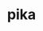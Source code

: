 ---
title: "pika"
layout: cache
categories: [package, develop]
meta: {"versions": ["0.26.0", "0.26.1"], "compilers": ["gcc@=11.4.0"], "oss": ["ubuntu22.04"], "platforms": ["linux"], "targets": ["neoverse_v1", "neoverse_v2", "x86_64_v3"], "stacks": ["e4s", "e4s-neoverse-v2", "e4s-neoverse_v1", "root"], "num_specs": 36, "num_specs_by_stack": {"root": 36, "e4s-neoverse_v1": 12, "e4s-neoverse-v2": 12, "e4s": 12}}
spec_details: [{"hash": "ui6eux5vpsffhjkfb4zdn66uyrl3tl5w", "compiler": "gcc@=11.4.0", "versions": ["0.26.1"], "os": "ubuntu22.04", "platform": "linux", "target": "neoverse_v1", "variants": ["~apex", "build_system=cmake", "build_type=Release", "~cuda", "cxxstd=17", "~examples", "generator=ninja", "~generic_coroutines", "~ipo", "malloc=mimalloc", "+mpi", "~rocm", "~sanitizers", "+shared", "~stdexec", "~tracy", "~valgrind"], "stacks": ["root", "e4s-neoverse_v1"], "size": "-", "tarball": "https://binaries.spack.io/develop/build_cache/linux-ubuntu22.04-neoverse_v1/gcc-11.4.0/pika-0.26.1/linux-ubuntu22.04-neoverse_v1-gcc-11.4.0-pika-0.26.1-ui6eux5vpsffhjkfb4zdn66uyrl3tl5w.spack"}, {"hash": "vwiovuk5bmb6xxnj2xqubs4lgoiiixy6", "compiler": "gcc@=11.4.0", "versions": ["0.26.0"], "os": "ubuntu22.04", "platform": "linux", "target": "neoverse_v1", "variants": ["~apex", "build_system=cmake", "build_type=Release", "~cuda", "cxxstd=17", "~examples", "generator=ninja", "~generic_coroutines", "~ipo", "malloc=mimalloc", "+mpi", "~rocm", "~sanitizers", "+shared", "~stdexec", "~tracy", "~valgrind"], "stacks": ["root", "e4s-neoverse_v1"], "size": "-", "tarball": "https://binaries.spack.io/develop/build_cache/linux-ubuntu22.04-neoverse_v1/gcc-11.4.0/pika-0.26.0/linux-ubuntu22.04-neoverse_v1-gcc-11.4.0-pika-0.26.0-vwiovuk5bmb6xxnj2xqubs4lgoiiixy6.spack"}, {"hash": "ji7elfjgu3jbh2meryjzu6fwk7sabjdx", "compiler": "gcc@=11.4.0", "versions": ["0.26.0"], "os": "ubuntu22.04", "platform": "linux", "target": "neoverse_v1", "variants": ["~apex", "build_system=cmake", "build_type=Release", "~cuda", "cxxstd=17", "~examples", "generator=ninja", "~generic_coroutines", "~ipo", "malloc=mimalloc", "+mpi", "~rocm", "~sanitizers", "+shared", "~stdexec", "~tracy", "~valgrind"], "stacks": ["root", "e4s-neoverse_v1"], "size": "-", "tarball": "https://binaries.spack.io/develop/build_cache/linux-ubuntu22.04-neoverse_v1/gcc-11.4.0/pika-0.26.0/linux-ubuntu22.04-neoverse_v1-gcc-11.4.0-pika-0.26.0-ji7elfjgu3jbh2meryjzu6fwk7sabjdx.spack"}, {"hash": "zrus53gxu6qolczlvth6lg7js4tjbrtk", "compiler": "gcc@=11.4.0", "versions": ["0.26.1"], "os": "ubuntu22.04", "platform": "linux", "target": "neoverse_v1", "variants": ["~apex", "build_system=cmake", "build_type=Release", "~cuda", "cxxstd=17", "~examples", "generator=ninja", "~generic_coroutines", "~ipo", "malloc=mimalloc", "+mpi", "~rocm", "~sanitizers", "+shared", "~stdexec", "~tracy", "~valgrind"], "stacks": ["root", "e4s-neoverse_v1"], "size": "-", "tarball": "https://binaries.spack.io/develop/build_cache/linux-ubuntu22.04-neoverse_v1/gcc-11.4.0/pika-0.26.1/linux-ubuntu22.04-neoverse_v1-gcc-11.4.0-pika-0.26.1-zrus53gxu6qolczlvth6lg7js4tjbrtk.spack"}, {"hash": "4ts6n7qxgei37dwoqpcjjep7qzy7qdx6", "compiler": "gcc@=11.4.0", "versions": ["0.26.0"], "os": "ubuntu22.04", "platform": "linux", "target": "neoverse_v1", "variants": ["~apex", "build_system=cmake", "build_type=Release", "~cuda", "cxxstd=17", "~examples", "generator=ninja", "~generic_coroutines", "~ipo", "malloc=mimalloc", "+mpi", "~rocm", "~sanitizers", "+shared", "~stdexec", "~tracy", "~valgrind"], "stacks": ["root", "e4s-neoverse_v1"], "size": "-", "tarball": "https://binaries.spack.io/develop/build_cache/linux-ubuntu22.04-neoverse_v1/gcc-11.4.0/pika-0.26.0/linux-ubuntu22.04-neoverse_v1-gcc-11.4.0-pika-0.26.0-4ts6n7qxgei37dwoqpcjjep7qzy7qdx6.spack"}, {"hash": "ejyxo5xcowdedove6uljiijxtg6uemqz", "compiler": "gcc@=11.4.0", "versions": ["0.26.0"], "os": "ubuntu22.04", "platform": "linux", "target": "neoverse_v1", "variants": ["~apex", "build_system=cmake", "build_type=Release", "~cuda", "cxxstd=17", "~examples", "generator=ninja", "~generic_coroutines", "~ipo", "malloc=mimalloc", "+mpi", "~rocm", "~sanitizers", "+shared", "~stdexec", "~tracy", "~valgrind"], "stacks": ["root", "e4s-neoverse_v1"], "size": "-", "tarball": "https://binaries.spack.io/develop/build_cache/linux-ubuntu22.04-neoverse_v1/gcc-11.4.0/pika-0.26.0/linux-ubuntu22.04-neoverse_v1-gcc-11.4.0-pika-0.26.0-ejyxo5xcowdedove6uljiijxtg6uemqz.spack"}, {"hash": "3yyptk4wh3jjvs3avnvyzgj2chojsl56", "compiler": "gcc@=11.4.0", "versions": ["0.26.0"], "os": "ubuntu22.04", "platform": "linux", "target": "neoverse_v1", "variants": ["~apex", "build_system=cmake", "build_type=Release", "~cuda", "cxxstd=17", "~examples", "generator=ninja", "~generic_coroutines", "~ipo", "malloc=mimalloc", "+mpi", "~rocm", "~sanitizers", "+shared", "~stdexec", "~tracy", "~valgrind"], "stacks": ["root", "e4s-neoverse_v1"], "size": "-", "tarball": "https://binaries.spack.io/develop/build_cache/linux-ubuntu22.04-neoverse_v1/gcc-11.4.0/pika-0.26.0/linux-ubuntu22.04-neoverse_v1-gcc-11.4.0-pika-0.26.0-3yyptk4wh3jjvs3avnvyzgj2chojsl56.spack"}, {"hash": "4jrgztqwyu6fum4pgkkbvvu7bcvuw32g", "compiler": "gcc@=11.4.0", "versions": ["0.26.0"], "os": "ubuntu22.04", "platform": "linux", "target": "neoverse_v1", "variants": ["~apex", "build_system=cmake", "build_type=Release", "~cuda", "cxxstd=17", "~examples", "generator=ninja", "~generic_coroutines", "~ipo", "malloc=mimalloc", "+mpi", "~rocm", "~sanitizers", "+shared", "~stdexec", "~tracy", "~valgrind"], "stacks": ["root", "e4s-neoverse_v1"], "size": "-", "tarball": "https://binaries.spack.io/develop/build_cache/linux-ubuntu22.04-neoverse_v1/gcc-11.4.0/pika-0.26.0/linux-ubuntu22.04-neoverse_v1-gcc-11.4.0-pika-0.26.0-4jrgztqwyu6fum4pgkkbvvu7bcvuw32g.spack"}, {"hash": "cq6cxlo627jd363unsu6lu5qifjvihdc", "compiler": "gcc@=11.4.0", "versions": ["0.26.1"], "os": "ubuntu22.04", "platform": "linux", "target": "neoverse_v1", "variants": ["~apex", "build_system=cmake", "build_type=Release", "~cuda", "cxxstd=17", "~examples", "generator=ninja", "~generic_coroutines", "~ipo", "malloc=mimalloc", "+mpi", "~rocm", "~sanitizers", "+shared", "~stdexec", "~tracy", "~valgrind"], "stacks": ["root", "e4s-neoverse_v1"], "size": "-", "tarball": "https://binaries.spack.io/develop/build_cache/linux-ubuntu22.04-neoverse_v1/gcc-11.4.0/pika-0.26.1/linux-ubuntu22.04-neoverse_v1-gcc-11.4.0-pika-0.26.1-cq6cxlo627jd363unsu6lu5qifjvihdc.spack"}, {"hash": "3wgx337lrffmlmhgfujtiv26voxcfkje", "compiler": "gcc@=11.4.0", "versions": ["0.26.0"], "os": "ubuntu22.04", "platform": "linux", "target": "neoverse_v1", "variants": ["~apex", "build_system=cmake", "build_type=Release", "~cuda", "cxxstd=17", "~examples", "generator=ninja", "~generic_coroutines", "~ipo", "malloc=mimalloc", "+mpi", "~rocm", "~sanitizers", "+shared", "~stdexec", "~tracy", "~valgrind"], "stacks": ["root", "e4s-neoverse_v1"], "size": "-", "tarball": "https://binaries.spack.io/develop/build_cache/linux-ubuntu22.04-neoverse_v1/gcc-11.4.0/pika-0.26.0/linux-ubuntu22.04-neoverse_v1-gcc-11.4.0-pika-0.26.0-3wgx337lrffmlmhgfujtiv26voxcfkje.spack"}, {"hash": "253gb6b5s3eckgolmh6zssifaphqoh3m", "compiler": "gcc@=11.4.0", "versions": ["0.26.0"], "os": "ubuntu22.04", "platform": "linux", "target": "neoverse_v1", "variants": ["~apex", "build_system=cmake", "build_type=Release", "~cuda", "cxxstd=17", "~examples", "generator=ninja", "~generic_coroutines", "~ipo", "malloc=mimalloc", "+mpi", "~rocm", "~sanitizers", "+shared", "~stdexec", "~tracy", "~valgrind"], "stacks": ["root", "e4s-neoverse_v1"], "size": "-", "tarball": "https://binaries.spack.io/develop/build_cache/linux-ubuntu22.04-neoverse_v1/gcc-11.4.0/pika-0.26.0/linux-ubuntu22.04-neoverse_v1-gcc-11.4.0-pika-0.26.0-253gb6b5s3eckgolmh6zssifaphqoh3m.spack"}, {"hash": "sqtesgnswolbq3wrmc2rhhaamxawdnhm", "compiler": "gcc@=11.4.0", "versions": ["0.26.0"], "os": "ubuntu22.04", "platform": "linux", "target": "neoverse_v1", "variants": ["~apex", "build_system=cmake", "build_type=Release", "~cuda", "cxxstd=17", "~examples", "generator=ninja", "~generic_coroutines", "~ipo", "malloc=mimalloc", "+mpi", "~rocm", "~sanitizers", "+shared", "~stdexec", "~tracy", "~valgrind"], "stacks": ["root", "e4s-neoverse_v1"], "size": "-", "tarball": "https://binaries.spack.io/develop/build_cache/linux-ubuntu22.04-neoverse_v1/gcc-11.4.0/pika-0.26.0/linux-ubuntu22.04-neoverse_v1-gcc-11.4.0-pika-0.26.0-sqtesgnswolbq3wrmc2rhhaamxawdnhm.spack"}, {"hash": "7xusuqsbiqdapfzpfmtesjuz2fyaghvs", "compiler": "gcc@=11.4.0", "versions": ["0.26.1"], "os": "ubuntu22.04", "platform": "linux", "target": "neoverse_v2", "variants": ["~apex", "build_system=cmake", "build_type=Release", "~cuda", "cxxstd=17", "~examples", "generator=ninja", "~generic_coroutines", "~ipo", "malloc=mimalloc", "+mpi", "~rocm", "~sanitizers", "+shared", "~stdexec", "~tracy", "~valgrind"], "stacks": ["root", "e4s-neoverse-v2"], "size": "-", "tarball": "https://binaries.spack.io/develop/build_cache/linux-ubuntu22.04-neoverse_v2/gcc-11.4.0/pika-0.26.1/linux-ubuntu22.04-neoverse_v2-gcc-11.4.0-pika-0.26.1-7xusuqsbiqdapfzpfmtesjuz2fyaghvs.spack"}, {"hash": "6x4hlekbcqkquhifyoxvy33lgr34scl6", "compiler": "gcc@=11.4.0", "versions": ["0.26.0"], "os": "ubuntu22.04", "platform": "linux", "target": "neoverse_v2", "variants": ["~apex", "build_system=cmake", "build_type=Release", "~cuda", "cxxstd=17", "~examples", "generator=ninja", "~generic_coroutines", "~ipo", "malloc=mimalloc", "+mpi", "~rocm", "~sanitizers", "+shared", "~stdexec", "~tracy", "~valgrind"], "stacks": ["root", "e4s-neoverse-v2"], "size": "-", "tarball": "https://binaries.spack.io/develop/build_cache/linux-ubuntu22.04-neoverse_v2/gcc-11.4.0/pika-0.26.0/linux-ubuntu22.04-neoverse_v2-gcc-11.4.0-pika-0.26.0-6x4hlekbcqkquhifyoxvy33lgr34scl6.spack"}, {"hash": "v7tfmfacrh2fai7bfn6os2nopxeoxwbs", "compiler": "gcc@=11.4.0", "versions": ["0.26.0"], "os": "ubuntu22.04", "platform": "linux", "target": "neoverse_v2", "variants": ["~apex", "build_system=cmake", "build_type=Release", "~cuda", "cxxstd=17", "~examples", "generator=ninja", "~generic_coroutines", "~ipo", "malloc=mimalloc", "+mpi", "~rocm", "~sanitizers", "+shared", "~stdexec", "~tracy", "~valgrind"], "stacks": ["root", "e4s-neoverse-v2"], "size": "-", "tarball": "https://binaries.spack.io/develop/build_cache/linux-ubuntu22.04-neoverse_v2/gcc-11.4.0/pika-0.26.0/linux-ubuntu22.04-neoverse_v2-gcc-11.4.0-pika-0.26.0-v7tfmfacrh2fai7bfn6os2nopxeoxwbs.spack"}, {"hash": "6c2t4rbah47bn7udsny73mmyqa7ejny6", "compiler": "gcc@=11.4.0", "versions": ["0.26.0"], "os": "ubuntu22.04", "platform": "linux", "target": "neoverse_v2", "variants": ["~apex", "build_system=cmake", "build_type=Release", "~cuda", "cxxstd=17", "~examples", "generator=ninja", "~generic_coroutines", "~ipo", "malloc=mimalloc", "+mpi", "~rocm", "~sanitizers", "+shared", "~stdexec", "~tracy", "~valgrind"], "stacks": ["root", "e4s-neoverse-v2"], "size": "-", "tarball": "https://binaries.spack.io/develop/build_cache/linux-ubuntu22.04-neoverse_v2/gcc-11.4.0/pika-0.26.0/linux-ubuntu22.04-neoverse_v2-gcc-11.4.0-pika-0.26.0-6c2t4rbah47bn7udsny73mmyqa7ejny6.spack"}, {"hash": "n74glaw4yi3dwjbwztd7a67rmz72jzqf", "compiler": "gcc@=11.4.0", "versions": ["0.26.0"], "os": "ubuntu22.04", "platform": "linux", "target": "neoverse_v2", "variants": ["~apex", "build_system=cmake", "build_type=Release", "~cuda", "cxxstd=17", "~examples", "generator=ninja", "~generic_coroutines", "~ipo", "malloc=mimalloc", "+mpi", "~rocm", "~sanitizers", "+shared", "~stdexec", "~tracy", "~valgrind"], "stacks": ["root", "e4s-neoverse-v2"], "size": "-", "tarball": "https://binaries.spack.io/develop/build_cache/linux-ubuntu22.04-neoverse_v2/gcc-11.4.0/pika-0.26.0/linux-ubuntu22.04-neoverse_v2-gcc-11.4.0-pika-0.26.0-n74glaw4yi3dwjbwztd7a67rmz72jzqf.spack"}, {"hash": "cyieapn6lyk7mni6x3pyjfwtsapbdpth", "compiler": "gcc@=11.4.0", "versions": ["0.26.1"], "os": "ubuntu22.04", "platform": "linux", "target": "neoverse_v2", "variants": ["~apex", "build_system=cmake", "build_type=Release", "~cuda", "cxxstd=17", "~examples", "generator=ninja", "~generic_coroutines", "~ipo", "malloc=mimalloc", "+mpi", "~rocm", "~sanitizers", "+shared", "~stdexec", "~tracy", "~valgrind"], "stacks": ["root", "e4s-neoverse-v2"], "size": "-", "tarball": "https://binaries.spack.io/develop/build_cache/linux-ubuntu22.04-neoverse_v2/gcc-11.4.0/pika-0.26.1/linux-ubuntu22.04-neoverse_v2-gcc-11.4.0-pika-0.26.1-cyieapn6lyk7mni6x3pyjfwtsapbdpth.spack"}, {"hash": "c4ut6rhfke42u3obljo5o6hx7vzsxwen", "compiler": "gcc@=11.4.0", "versions": ["0.26.1"], "os": "ubuntu22.04", "platform": "linux", "target": "neoverse_v2", "variants": ["~apex", "build_system=cmake", "build_type=Release", "~cuda", "cxxstd=17", "~examples", "generator=ninja", "~generic_coroutines", "~ipo", "malloc=mimalloc", "+mpi", "~rocm", "~sanitizers", "+shared", "~stdexec", "~tracy", "~valgrind"], "stacks": ["root", "e4s-neoverse-v2"], "size": "-", "tarball": "https://binaries.spack.io/develop/build_cache/linux-ubuntu22.04-neoverse_v2/gcc-11.4.0/pika-0.26.1/linux-ubuntu22.04-neoverse_v2-gcc-11.4.0-pika-0.26.1-c4ut6rhfke42u3obljo5o6hx7vzsxwen.spack"}, {"hash": "bkyxtsna53mto6kptkmuzvmw2wjs4apz", "compiler": "gcc@=11.4.0", "versions": ["0.26.0"], "os": "ubuntu22.04", "platform": "linux", "target": "neoverse_v2", "variants": ["~apex", "build_system=cmake", "build_type=Release", "~cuda", "cxxstd=17", "~examples", "generator=ninja", "~generic_coroutines", "~ipo", "malloc=mimalloc", "+mpi", "~rocm", "~sanitizers", "+shared", "~stdexec", "~tracy", "~valgrind"], "stacks": ["root", "e4s-neoverse-v2"], "size": "-", "tarball": "https://binaries.spack.io/develop/build_cache/linux-ubuntu22.04-neoverse_v2/gcc-11.4.0/pika-0.26.0/linux-ubuntu22.04-neoverse_v2-gcc-11.4.0-pika-0.26.0-bkyxtsna53mto6kptkmuzvmw2wjs4apz.spack"}, {"hash": "lsqj5pkvqzly3uxdkurvefy66ixadks3", "compiler": "gcc@=11.4.0", "versions": ["0.26.0"], "os": "ubuntu22.04", "platform": "linux", "target": "neoverse_v2", "variants": ["~apex", "build_system=cmake", "build_type=Release", "~cuda", "cxxstd=17", "~examples", "generator=ninja", "~generic_coroutines", "~ipo", "malloc=mimalloc", "+mpi", "~rocm", "~sanitizers", "+shared", "~stdexec", "~tracy", "~valgrind"], "stacks": ["root", "e4s-neoverse-v2"], "size": "-", "tarball": "https://binaries.spack.io/develop/build_cache/linux-ubuntu22.04-neoverse_v2/gcc-11.4.0/pika-0.26.0/linux-ubuntu22.04-neoverse_v2-gcc-11.4.0-pika-0.26.0-lsqj5pkvqzly3uxdkurvefy66ixadks3.spack"}, {"hash": "qba3k446xsnelddjuxuo3ac2ty6t7zz3", "compiler": "gcc@=11.4.0", "versions": ["0.26.0"], "os": "ubuntu22.04", "platform": "linux", "target": "neoverse_v2", "variants": ["~apex", "build_system=cmake", "build_type=Release", "~cuda", "cxxstd=17", "~examples", "generator=ninja", "~generic_coroutines", "~ipo", "malloc=mimalloc", "+mpi", "~rocm", "~sanitizers", "+shared", "~stdexec", "~tracy", "~valgrind"], "stacks": ["root", "e4s-neoverse-v2"], "size": "-", "tarball": "https://binaries.spack.io/develop/build_cache/linux-ubuntu22.04-neoverse_v2/gcc-11.4.0/pika-0.26.0/linux-ubuntu22.04-neoverse_v2-gcc-11.4.0-pika-0.26.0-qba3k446xsnelddjuxuo3ac2ty6t7zz3.spack"}, {"hash": "phjr7biza45aic7d5opsqjnls7ikycun", "compiler": "gcc@=11.4.0", "versions": ["0.26.0"], "os": "ubuntu22.04", "platform": "linux", "target": "neoverse_v2", "variants": ["~apex", "build_system=cmake", "build_type=Release", "~cuda", "cxxstd=17", "~examples", "generator=ninja", "~generic_coroutines", "~ipo", "malloc=mimalloc", "+mpi", "~rocm", "~sanitizers", "+shared", "~stdexec", "~tracy", "~valgrind"], "stacks": ["root", "e4s-neoverse-v2"], "size": "-", "tarball": "https://binaries.spack.io/develop/build_cache/linux-ubuntu22.04-neoverse_v2/gcc-11.4.0/pika-0.26.0/linux-ubuntu22.04-neoverse_v2-gcc-11.4.0-pika-0.26.0-phjr7biza45aic7d5opsqjnls7ikycun.spack"}, {"hash": "mqhnv3w6dowmpoiizqo6auj255xlvgrt", "compiler": "gcc@=11.4.0", "versions": ["0.26.0"], "os": "ubuntu22.04", "platform": "linux", "target": "neoverse_v2", "variants": ["~apex", "build_system=cmake", "build_type=Release", "~cuda", "cxxstd=17", "~examples", "generator=ninja", "~generic_coroutines", "~ipo", "malloc=mimalloc", "+mpi", "~rocm", "~sanitizers", "+shared", "~stdexec", "~tracy", "~valgrind"], "stacks": ["root", "e4s-neoverse-v2"], "size": "-", "tarball": "https://binaries.spack.io/develop/build_cache/linux-ubuntu22.04-neoverse_v2/gcc-11.4.0/pika-0.26.0/linux-ubuntu22.04-neoverse_v2-gcc-11.4.0-pika-0.26.0-mqhnv3w6dowmpoiizqo6auj255xlvgrt.spack"}, {"hash": "f4s2zqtj27fsuxzjjjardy5szx4e6bdg", "compiler": "gcc@=11.4.0", "versions": ["0.26.0"], "os": "ubuntu22.04", "platform": "linux", "target": "x86_64_v3", "variants": ["~apex", "build_system=cmake", "build_type=Release", "~cuda", "cxxstd=17", "~examples", "generator=ninja", "~generic_coroutines", "~ipo", "malloc=mimalloc", "+mpi", "~rocm", "~sanitizers", "+shared", "~stdexec", "~tracy", "~valgrind"], "stacks": ["root", "e4s"], "size": "-", "tarball": "https://binaries.spack.io/develop/build_cache/linux-ubuntu22.04-x86_64_v3/gcc-11.4.0/pika-0.26.0/linux-ubuntu22.04-x86_64_v3-gcc-11.4.0-pika-0.26.0-f4s2zqtj27fsuxzjjjardy5szx4e6bdg.spack"}, {"hash": "r3tpodqf72c6sbo5vzll4252qdecwvin", "compiler": "gcc@=11.4.0", "versions": ["0.26.1"], "os": "ubuntu22.04", "platform": "linux", "target": "x86_64_v3", "variants": ["~apex", "build_system=cmake", "build_type=Release", "~cuda", "cxxstd=17", "~examples", "generator=ninja", "~generic_coroutines", "~ipo", "malloc=mimalloc", "+mpi", "~rocm", "~sanitizers", "+shared", "~stdexec", "~tracy", "~valgrind"], "stacks": ["root", "e4s"], "size": "-", "tarball": "https://binaries.spack.io/develop/build_cache/linux-ubuntu22.04-x86_64_v3/gcc-11.4.0/pika-0.26.1/linux-ubuntu22.04-x86_64_v3-gcc-11.4.0-pika-0.26.1-r3tpodqf72c6sbo5vzll4252qdecwvin.spack"}, {"hash": "7phqncfsfnntsmoqnlzftovpsxqo2wa5", "compiler": "gcc@=11.4.0", "versions": ["0.26.1"], "os": "ubuntu22.04", "platform": "linux", "target": "x86_64_v3", "variants": ["~apex", "build_system=cmake", "build_type=Release", "~cuda", "cxxstd=17", "~examples", "generator=ninja", "~generic_coroutines", "~ipo", "malloc=mimalloc", "+mpi", "~rocm", "~sanitizers", "+shared", "~stdexec", "~tracy", "~valgrind"], "stacks": ["root", "e4s"], "size": "-", "tarball": "https://binaries.spack.io/develop/build_cache/linux-ubuntu22.04-x86_64_v3/gcc-11.4.0/pika-0.26.1/linux-ubuntu22.04-x86_64_v3-gcc-11.4.0-pika-0.26.1-7phqncfsfnntsmoqnlzftovpsxqo2wa5.spack"}, {"hash": "sdzvfaovasbdbber44cf2sfr44c6x5lh", "compiler": "gcc@=11.4.0", "versions": ["0.26.0"], "os": "ubuntu22.04", "platform": "linux", "target": "x86_64_v3", "variants": ["~apex", "build_system=cmake", "build_type=Release", "~cuda", "cxxstd=17", "~examples", "generator=ninja", "~generic_coroutines", "~ipo", "malloc=mimalloc", "+mpi", "~rocm", "~sanitizers", "+shared", "~stdexec", "~tracy", "~valgrind"], "stacks": ["root", "e4s"], "size": "-", "tarball": "https://binaries.spack.io/develop/build_cache/linux-ubuntu22.04-x86_64_v3/gcc-11.4.0/pika-0.26.0/linux-ubuntu22.04-x86_64_v3-gcc-11.4.0-pika-0.26.0-sdzvfaovasbdbber44cf2sfr44c6x5lh.spack"}, {"hash": "f3mgfvd7dfohmliauxphrtvry6q7fah5", "compiler": "gcc@=11.4.0", "versions": ["0.26.0"], "os": "ubuntu22.04", "platform": "linux", "target": "x86_64_v3", "variants": ["~apex", "build_system=cmake", "build_type=Release", "~cuda", "cxxstd=17", "~examples", "generator=ninja", "~generic_coroutines", "~ipo", "malloc=mimalloc", "+mpi", "~rocm", "~sanitizers", "+shared", "~stdexec", "~tracy", "~valgrind"], "stacks": ["root", "e4s"], "size": "-", "tarball": "https://binaries.spack.io/develop/build_cache/linux-ubuntu22.04-x86_64_v3/gcc-11.4.0/pika-0.26.0/linux-ubuntu22.04-x86_64_v3-gcc-11.4.0-pika-0.26.0-f3mgfvd7dfohmliauxphrtvry6q7fah5.spack"}, {"hash": "ajlknca3ittyg7jjvjo6rby764xjcarl", "compiler": "gcc@=11.4.0", "versions": ["0.26.1"], "os": "ubuntu22.04", "platform": "linux", "target": "x86_64_v3", "variants": ["~apex", "build_system=cmake", "build_type=Release", "~cuda", "cxxstd=17", "~examples", "generator=ninja", "~generic_coroutines", "~ipo", "malloc=mimalloc", "+mpi", "~rocm", "~sanitizers", "+shared", "~stdexec", "~tracy", "~valgrind"], "stacks": ["root", "e4s"], "size": "-", "tarball": "https://binaries.spack.io/develop/build_cache/linux-ubuntu22.04-x86_64_v3/gcc-11.4.0/pika-0.26.1/linux-ubuntu22.04-x86_64_v3-gcc-11.4.0-pika-0.26.1-ajlknca3ittyg7jjvjo6rby764xjcarl.spack"}, {"hash": "qn5oixu67fq43fsodedeu7qba6nswxxb", "compiler": "gcc@=11.4.0", "versions": ["0.26.0"], "os": "ubuntu22.04", "platform": "linux", "target": "x86_64_v3", "variants": ["~apex", "build_system=cmake", "build_type=Release", "~cuda", "cxxstd=17", "~examples", "generator=ninja", "~generic_coroutines", "~ipo", "malloc=mimalloc", "+mpi", "~rocm", "~sanitizers", "+shared", "~stdexec", "~tracy", "~valgrind"], "stacks": ["root", "e4s"], "size": "-", "tarball": "https://binaries.spack.io/develop/build_cache/linux-ubuntu22.04-x86_64_v3/gcc-11.4.0/pika-0.26.0/linux-ubuntu22.04-x86_64_v3-gcc-11.4.0-pika-0.26.0-qn5oixu67fq43fsodedeu7qba6nswxxb.spack"}, {"hash": "ufwkcyeqwkq3mf6bbh66yg6bg7ma3yab", "compiler": "gcc@=11.4.0", "versions": ["0.26.0"], "os": "ubuntu22.04", "platform": "linux", "target": "x86_64_v3", "variants": ["~apex", "build_system=cmake", "build_type=Release", "~cuda", "cxxstd=17", "~examples", "generator=ninja", "~generic_coroutines", "~ipo", "malloc=mimalloc", "+mpi", "~rocm", "~sanitizers", "+shared", "~stdexec", "~tracy", "~valgrind"], "stacks": ["root", "e4s"], "size": "-", "tarball": "https://binaries.spack.io/develop/build_cache/linux-ubuntu22.04-x86_64_v3/gcc-11.4.0/pika-0.26.0/linux-ubuntu22.04-x86_64_v3-gcc-11.4.0-pika-0.26.0-ufwkcyeqwkq3mf6bbh66yg6bg7ma3yab.spack"}, {"hash": "prhnbehxoggds63n72pl62vri7mshzkr", "compiler": "gcc@=11.4.0", "versions": ["0.26.0"], "os": "ubuntu22.04", "platform": "linux", "target": "x86_64_v3", "variants": ["~apex", "build_system=cmake", "build_type=Release", "~cuda", "cxxstd=17", "~examples", "generator=ninja", "~generic_coroutines", "~ipo", "malloc=mimalloc", "+mpi", "~rocm", "~sanitizers", "+shared", "~stdexec", "~tracy", "~valgrind"], "stacks": ["root", "e4s"], "size": "-", "tarball": "https://binaries.spack.io/develop/build_cache/linux-ubuntu22.04-x86_64_v3/gcc-11.4.0/pika-0.26.0/linux-ubuntu22.04-x86_64_v3-gcc-11.4.0-pika-0.26.0-prhnbehxoggds63n72pl62vri7mshzkr.spack"}, {"hash": "vngr4xhz3jflyrgceyybapfwg2qyopm3", "compiler": "gcc@=11.4.0", "versions": ["0.26.0"], "os": "ubuntu22.04", "platform": "linux", "target": "x86_64_v3", "variants": ["~apex", "build_system=cmake", "build_type=Release", "~cuda", "cxxstd=17", "~examples", "generator=ninja", "~generic_coroutines", "~ipo", "malloc=mimalloc", "+mpi", "~rocm", "~sanitizers", "+shared", "~stdexec", "~tracy", "~valgrind"], "stacks": ["root", "e4s"], "size": "-", "tarball": "https://binaries.spack.io/develop/build_cache/linux-ubuntu22.04-x86_64_v3/gcc-11.4.0/pika-0.26.0/linux-ubuntu22.04-x86_64_v3-gcc-11.4.0-pika-0.26.0-vngr4xhz3jflyrgceyybapfwg2qyopm3.spack"}, {"hash": "h2667vyhqaiylmqdmmvdwpxtgmq2ubq5", "compiler": "gcc@=11.4.0", "versions": ["0.26.0"], "os": "ubuntu22.04", "platform": "linux", "target": "x86_64_v3", "variants": ["~apex", "build_system=cmake", "build_type=Release", "~cuda", "cxxstd=17", "~examples", "generator=ninja", "~generic_coroutines", "~ipo", "malloc=mimalloc", "+mpi", "~rocm", "~sanitizers", "+shared", "~stdexec", "~tracy", "~valgrind"], "stacks": ["root", "e4s"], "size": "-", "tarball": "https://binaries.spack.io/develop/build_cache/linux-ubuntu22.04-x86_64_v3/gcc-11.4.0/pika-0.26.0/linux-ubuntu22.04-x86_64_v3-gcc-11.4.0-pika-0.26.0-h2667vyhqaiylmqdmmvdwpxtgmq2ubq5.spack"}, {"hash": "pm7lhlawt37nrxb5uiwe5nuo3ww2rhda", "compiler": "gcc@=11.4.0", "versions": ["0.26.0"], "os": "ubuntu22.04", "platform": "linux", "target": "x86_64_v3", "variants": ["~apex", "build_system=cmake", "build_type=Release", "~cuda", "cxxstd=17", "~examples", "generator=ninja", "~generic_coroutines", "~ipo", "malloc=mimalloc", "+mpi", "~rocm", "~sanitizers", "+shared", "~stdexec", "~tracy", "~valgrind"], "stacks": ["root", "e4s"], "size": "-", "tarball": "https://binaries.spack.io/develop/build_cache/linux-ubuntu22.04-x86_64_v3/gcc-11.4.0/pika-0.26.0/linux-ubuntu22.04-x86_64_v3-gcc-11.4.0-pika-0.26.0-pm7lhlawt37nrxb5uiwe5nuo3ww2rhda.spack"}]
---